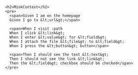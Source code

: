 
          <h2>MinkContext</h2>
          <pre>
            <span>Given I am on the homepage
            Given I go to &lt;url&gt;</span>

            <span>When I visit :path
            When I click &lt;link&gt;
            When I enter &lt;value&gt; for &lt;field&gt;
            When I attach the file &lt;file&gt; to &lt;field&gt;
            When I press the &lt;button&gt; button</span>

            <span>Then I should see the text &lt;text&gt;
            Then I should not see the link &lt;link&gt;
            Then the &lt;field&gt; checkbox should be checked</span>
          </pre>
        